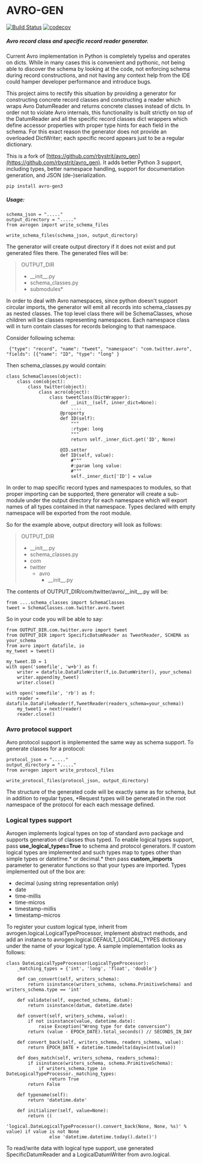 AVRO-GEN
========

[![Build Status](https://travis-ci.org/rbystrit/avro_gen.svg?branch=master)](https://travis-ci.org/rbystrit/avro_gen)
[![codecov](https://codecov.io/gh/rbystrit/avro_gen/branch/master/graph/badge.svg)](https://codecov.io/gh/rbystrit/avro_gen)
##### Avro record class and specific record reader generator.

Current Avro implementation in Python is completely typelss and operates on dicts. 
While in many cases this is convenient and pythonic, not being able to discover the schema
by looking at the code, not enforcing schema during record constructions, and not having any 
context help from the IDE could hamper developer performance and introduce bugs. 

This project aims to rectify this situation by providing a generator for constructing concrete
record classes and constructing a reader which wraps Avro DatumReader and returns concrete classes
instead of dicts. In order not to violate Avro internals, this functionality is built strictly
on top of the DatumReader and all the specific record classes dict wrappers which define accessor
properties with proper type hints for each field in the schema. For this exact reason the 
generator does not provide an overloaded DictWriter; each specific record appears just to be a 
regular dictionary.

This is a fork of [https://github.com/rbystrit/avro_gen](https://github.com/rbystrit/avro_gen).
It adds better Python 3 support, including types, better namespace handling, support for
documentation generation, and JSON (de-)serialization.

```sh
pip install avro-gen3
```
 
##### Usage:
    schema_json = "....."
    output_directory = "....."
    from avrogen import write_schema_files
    
    write_schema_files(schema_json, output_directory)
    
The generator will create output directory if it does not exist and put generated files there. 
The generated files will be:

>  OUTPUT_DIR
>  + \_\_init\_\_.py   
>  + schema_classes.py 
>  + submodules*
 
In order to deal with Avro namespaces, since python doesn't support circular imports, the generator
 will emit all records into schema_classes.py as nested classes. The top level class there will be
 SchemaClasses, whose children will be classes representing namespaces. Each namespace class will 
 in turn contain classes for records belonging to that namespace. 
 
 Consider following schema:
 
     {"type": "record", "name": "tweet", "namespace": "com.twitter.avro", "fields": [{"name": "ID", "type": "long" }
 
 Then schema_classes.py would contain:
 
    class SchemaClasses(object):
        class com(object):
            class twitter(object):
                class acro(object):
                    class tweetClass(DictWrapper):
                        def __init__(self, inner_dict=None):
                            ....
                        @property
                        def ID(self):
                            """
                            :rtype: long
                            """
                            return self._inner_dict.get('ID', None)
                        
                        @ID.setter
                        def ID(self, value):
                            #"""
                            #:param long value:
                            #"""
                            self._inner_dict['ID'] = value                        
    
 In order to map specific record types and namespaces to modules, so that proper importing can
 be supported, there generator will create a sub-module under the output directory for each namespace
 which will export names of all types contained in that namespace. Types declared with empty 
 namespace will be exported from the root module. 
 
 So for the example above, output directory will look as follows:
 
 >  OUTPUT_DIR
 >  + \_\_init\_\_.py
 >  + schema_classes.py
 >  + com
 >   + twitter
 >     + avro
 >       + \_\_init\_\_.py  

The contents of OUTPUT_DIR/com/twitter/avro/\_\_init\_\_.py will be:
    
    from ....schema_classes import SchemaClasses
    tweet = SchemaClasses.com.twitter.avro.tweet
    
So in your code you will be able to say:
    
    from OUTPUT_DIR.com.twitter.avro import tweet
    from OUTPUT_DIR import SpecificDatumReader as TweetReader, SCHEMA as your_schema
    from avro import datafile, io
    my_tweet = tweet()
    
    my_tweet.ID = 1
    with open('somefile', 'w+b') as f:
        writer = datafile.DataFileWriter(f,io.DatumWriter(), your_schema)
        writer.append(my_tweet)
        writer.close()
    
    with open('somefile', 'rb') as f:
        reader = datafile.DataFileReader(f,TweetReader(readers_schema=your_schema))
        my_tweet1 = next(reader)
        reader.close()
        
       
### Avro protocol support

Avro protocol support is implemented the same way as schema support. To generate classes 
for a protocol:

    protocol_json = "....."
    output_directory = "....."
    from avrogen import write_protocol_files
    
    write_protocol_files(protocol_json, output_directory)
    
The structure of the generated code will be exactly same as for schema, but in addition to
regular types, *Request types will be generated in the root namespace of the protocol for each 
each message defined.

### Logical types support

Avrogen implements logical types on top of standard avro package and supports generation of 
classes thus typed. To enable logical types support, pass **use_logical_types=True** to schema 
and protocol generators. If custom logical types are implemented and such types map to types 
other than simple types or datetime.* or decimal.* then pass **custom_imports** parameter to 
generator functions so that your types are imported. Types implemented out of the box are:

- decimal (using string representation only)
- date
- time-millis
- time-micros
- timestamp-millis
- timestamp-micros

To register your custom logical type, inherit from avrogen.logical.LogicalTypeProcessor, implement
abstract methods, and add an instance to avrogen.logical.DEFAULT_LOGICAL_TYPES dictionary under the 
name of your logical type. A sample implementation looks as follows:

    class DateLogicalTypeProcessor(LogicalTypeProcessor):
        _matching_types = {'int', 'long', 'float', 'double'}
    
        def can_convert(self, writers_schema):
            return isinstance(writers_schema, schema.PrimitiveSchema) and writers_schema.type == 'int'
    
        def validate(self, expected_schema, datum):
            return isinstance(datum, datetime.date)
    
        def convert(self, writers_schema, value):
            if not isinstance(value, datetime.date):
                raise Exception("Wrong type for date conversion")
            return (value - EPOCH_DATE).total_seconds() // SECONDS_IN_DAY
    
        def convert_back(self, writers_schema, readers_schema, value):
            return EPOCH_DATE + datetime.timedelta(days=int(value))
    
        def does_match(self, writers_schema, readers_schema):
            if isinstance(writers_schema, schema.PrimitiveSchema):
                if writers_schema.type in DateLogicalTypeProcessor._matching_types:
                    return True
            return False
    
        def typename(self):
            return 'datetime.date'
    
        def initializer(self, value=None):
            return ((
                        'logical.DateLogicalTypeProcessor().convert_back(None, None, %s)' % value) if value is not None
                    else 'datetime.datetime.today().date()')


To read/write data with logical type support, use generated SpecificDatumReader 
and a LogicalDatumWriter from avro.logical.
 



    
